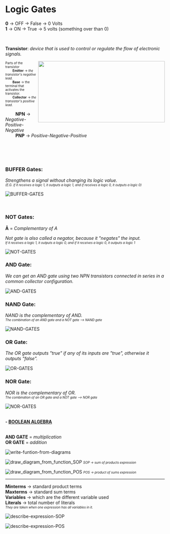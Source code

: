 # Logic Gates

**0** -> OFF -> False -> 0 Volts
<br>
**1** -> ON -> True -> 5 volts (something over than 0)

<br>

**Transistor**: *device that is used to control or regulate the flow of electronic signals.*<br>

<img align="right" width="400" height="193" src="../imgs/transistor.png">

<font size = "1">Parts of the transistor
<br>
&emsp;&emsp; **Emitter** -> *the transistor's negative lead.*
<br>
&emsp;&emsp; **Base** -> the terminal that activates the transistor.
<br>
&emsp;&emsp; **Collector** -> *the transistor's positive lead.*<br></font>

&emsp;&emsp; **NPN** -> *Negative-Positive-Negative*<br>
&emsp;&emsp; **PNP** -> *Positive-Negative-Positive*

<br>
<br>
<br>

### **BUFFER Gates**:

*Strengthens a signal without changing its logic value.<br> 
<font size = "1">(E.G. if it receives a logic 1, it outputs a logic 1, and if receives a logic 0, it outputs a logic 0)*</font>


![BUFFER-GATES](../imgs/BUFFER-gates.png)

<br>

### **NOT Gates**:

**Ā** = *Complementary of A*

*Not gate is also called a negator, because it "negates" the input.
<br>
<font size = "1">If it receives a logic 1, it outputs a logic 0, and if it receives a logic 0, it outputs a logic 1*</font>

![NOT-GATES](../imgs/NOT-gates.png)


### **AND Gate**:

*We can get an AND gate using two NPN transistors connected in series in a common collector configuration.*


![AND-GATES](../imgs/AND-gates.png)


### **NAND Gate**:

*NAND is the complementary of AND.*
<br>
<font size = "1">*The combination of an AND gate and a NOT gate --> NAND gate*</font>

![NAND-GATES](../imgs/NAND-gates.png)


### **OR Gate**:

*The OR gate outputs "true" if any of its inputs are "true", otherwise it outputs "false".*

![OR-GATES](../imgs/OR-gates.png)


### **NOR Gate**:

*NOR is the complementary of OR.*
<br>
<font size = "1">*The combination of an OR gate and a NOT gate --> NOR gate*</font>

![NOR-GATES](../imgs/NOR-gates.png)

<br>
<b>- <ins>BOOLEAN ALGEBRA</b></ins>
<br>
<br>

**AND GATE** = *multiplication*
<br>
**OR GATE** = *addition*

![write-funtion-from-diagrams](../imgs/write_function.png)


![draw_diagram_from_function_SOP](../imgs/draw_function_SOP.png)
<font size = "1">*SOP -> sum of products expression*</font>


![draw_diagram_from_function_POS](../imgs/draw_function_POS.png)
<font size = "1">*POS -> product of sums expression*</font>

---

**Minterms** -> standard product terms
<br>
**Maxterms** -> standard sum terms
<br>
**Variables** -> which are the different variable used
<br>
**Literals** -> total number of literals
<br>
<font size = "1">*They are taken when one expression has all variables in it.*</font>


![describe-expression-SOP](../imgs/describe-expression-SOP.png)

![describe-expression-POS](../imgs/describe-expression-POS.png)